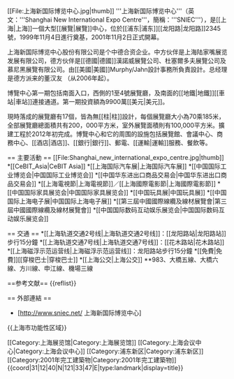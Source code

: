 [[File:上海新国际博览中心.jpg|thumb]]
'''上海新国际博览中心'''（英文：'''Shanghai New International Expo Centre'''，簡稱：'''SNIEC'''），是[[上海|上海]]一個大型[[展覽|展覽]]中心，位於[[浦东|浦东]][[龙阳路|龙阳路]]2345號，1999年11月4日進行奠基，2001年11月2日正式開幕。

上海新国际博览中心股份有限公司是个中德合资企业。中方伙伴是上海陆家嘴展览发展有限公司，德方伙伴是[[德國|德國]]漢諾威展覽公司、杜塞爾多夫展覽公司及慕尼黑展覽有限公司。由[[美國|美國]]Murphy/Jahn設計事務所負責設計。总经理是德方派来的董汉友 （从2006年起）。

博覽中心第一期包括南面入口，西側的1至4號展覽廳，及南面的[[地鐵|地鐵]][[車站|車站]]連接通道。第一期投資額為9900萬[[美元|美元]]。

現時落成的展覽廳有17個，皆為無[[柱|柱]]設計，每個展覽廳大小為70乘185米，全部展覽廳總面積共有200，000平方米，室外展覽面積則有100,000平方米。擴建工程於2012年初完成。博覽中心和它的周围的設施包括展覽館、會議中心、商務中心、[[酒店|酒店]]、[[銀行|銀行]]、郵電、[[運輸|運輸]]服務、餐飲等。

== 主要活動 ==
[[File:Shanghai_new_international_expo_centre.jpg|thumb]]
*[[CeBIT_Asia|CeBIT Asia]]
*[[上海国际汽车展|上海国际汽车展]]
*[[中国国际工业博览会|中国国际工业博览会]]
*[[中国华东进出口商品交易会|中国华东进出口商品交易会]]
*[[上海電視節|上海電視節]]／[[上海國際電影節|上海國際電影節]]
*[[中国国际家具展览会|中国国际家具展览会]]
*[[中国玩具展|中国玩具展]]
*[[中国国际上海电子展|中国国际上海电子展]]
*[[第三屆中國國際線纜及線材展覽會|第三屆中國國際線纜及線材展覽會]]
*[[中国国际数码互动娱乐展览会|中国国际数码互动娱乐展览会]]

== 交通 ==
*[[上海轨道交通2号线|上海轨道交通2号线]]：[[龙阳路站|龙阳路站]]步行15分鐘
*[[上海轨道交通7号线|上海轨道交通7号线]]：[[花木路站|花木路站]]
*[[上海磁浮示范运营线|上海磁浮示范运营线]]：龙阳路站步行15分鐘
*[[免費|免費]][[穿梭巴士|穿梭巴士]]
*[[上海公交|上海公交]]
**983、大橋五線、大橋六線、方川線、申江線、機場三線

==参考文献==
{{reflist}}

== 外部連結 ==
* [http://www.sniec.net/ 上海新国际博览中心]

{{上海市功能性区域}}

[[Category:上海展览馆|Category:上海展览馆]]
[[Category:上海会议中心|Category:上海会议中心]]
[[Category:浦东新区|Category:浦东新区]]
[[Category:2001年完工建築物|Category:2001年完工建築物]]
{{coord|31|12|40|N|121|33|47|E|type:landmark|display=title}}